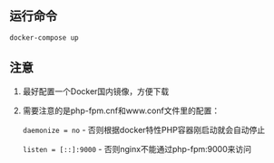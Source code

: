 ## 运行命令

`docker-compose up`

## 注意

1. 最好配置一个Docker国内镜像，方便下载

2. 需要注意的是php-fpm.cnf和www.conf文件里的配置：

   `daemonize = no` - 否则根据docker特性PHP容器刚启动就会自动停止

   `listen = [::]:9000` - 否则nginx不能通过php-fpm:9000来访问